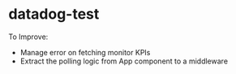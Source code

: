 # datadog-test

To Improve:
- Manage error on fetching monitor KPIs
- Extract the polling logic from App component to a middleware